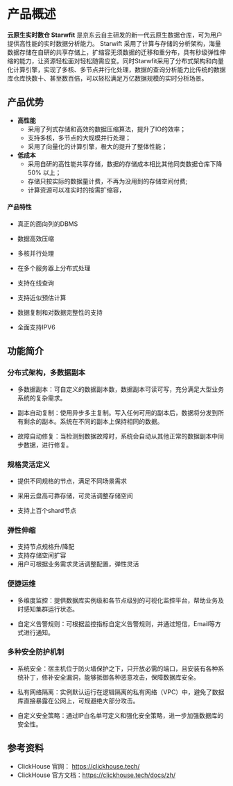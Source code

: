 # 产品概述

**云原生实时数仓 Starwfit** 是京东云自主研发的新一代云原生数据仓库，可为用户提供高性能的实时数据分析能力。 Starwift 采用了计算与存储的分析架构，海量数据存储在自研的共享存储上，扩缩容无须数据的迁移和重分布，具有秒级弹性伸缩的能力，让资源轻松面对轻松随需应变。同时Starwfit采用了分布式架构和向量化计算引擎，实现了多核、多节点并行化处理，数据的查询分析能力比传统的数据库仓库快数十、甚至数百倍，可以轻松满足万亿数据规模的实时分析场景。


## 产品优势
- **高性能**  
  - 采用了列式存储和高效的数据压缩算法，提升了IO的效率；
  - 支持多核，多节点的大规模并行处理；
  - 采用了向量化的计算引擎，极大的提升了整体性能；
- **低成本**
  - 采用自研的高性能共享存储，数据的存储成本相比其他同类数据仓库下降 50% 以上；
  - 存储只按实际的数据量计费，不再为没用到的存储空间付费;
  - 计算资源可以准实时的按需扩缩容，


#### 产品特性
- 真正的面向列的DBMS

- 数据高效压缩

- 多核并行处理

- 在多个服务器上分布式处理

- 支持在线查询

- 支持近似预估计算

- 数据复制和对数据完整性的支持

- 全面支持IPV6

  

## 功能简介
### 分布式架构，多数据副本
- 多数据副本：可自定义的数据副本数，数据副本可读可写，充分满足大型业务系统的复杂需求。

- 副本自动复制：使用异步多主复制。写入任何可用的副本后，数据将分发到所有剩余的副本。系统在不同的副本上保持相同的数据。

- 故障自动修复：当检测到数据故障时，系统会自动从其他正常的数据副本中同步数据，进行修复。



### 规格灵活定义
- 提供不同规格的节点，满足不同场景需求

- 采用云盘高可靠存储，可灵活调整存储空间

- 支持上百个shard节点

  

### 弹性伸缩
- 支持节点规格升/降配
- 支持存储空间扩容
- 用户可根据业务需求灵活调整配置，弹性灵活


 
### 便捷运维
- 多维度监控：提供数据库实例级和各节点级别的可视化监控平台，帮助业务及时感知集群运行状态。

- 自定义告警规则：可根据监控指标自定义告警规则，并通过短信，Email等方式进行通知。

  

### 多种安全防护机制
- 系统安全：宿主机位于防火墙保护之下，只开放必需的端口，且安装有各种系统补丁，修补安全漏洞，能够抵御各种恶意攻击，保障数据库安全。

- 私有网络隔离：实例默认运行在逻辑隔离的私有网络（VPC）中，避免了数据库直接暴露在公网上，可规避绝大部分攻击。

- 自定义安全策略：通过IP白名单可定义和强化安全策略，进一步加强数据库的安全性。

  

## 参考资料
- ClickHouse 官网：    https://clickhouse.tech/
- ClickHouse 官方文档：https://clickhouse.tech/docs/zh/
